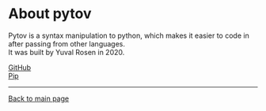 # About pytov

Pytov is a syntax manipulation to python, which makes it easier to code in after passing from other languages.  
It was built by Yuval Rosen in 2020.

[GitHub](https://github.com/Yuvix25/pytov)  
[Pip](https://pypi.org/project/pytov/)

---
[Back to main page](index.md)